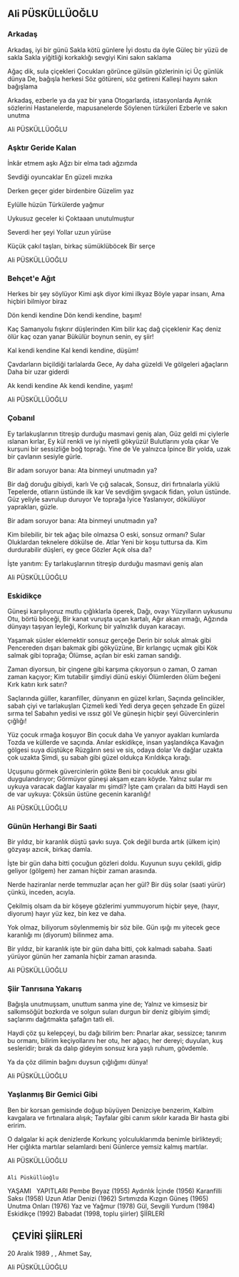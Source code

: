 ## Ali PÜSKÜLLÜOĞLU

### Arkadaş

Arkadaş, iyi bir günü
Sakla kötü günlere
İyi dostu da öyle
Güleç bir yüzü de sakla
Sakla yiğitliği korkaklığı sevgiyi
Kini sakın saklama

Ağaç dik, sula çiçekleri
Çocukları görünce gülsün gözlerinin içi
Üç günlük dünya
De, bağışla herkesi
Söz götüreni, söz getireni
Kalleşi hayını sakın bağışlama

Arkadaş, ezberle ya da yaz bir yana
Otogarlarda, istasyonlarda
Ayrılık sözlerini
Hastanelerde, mapusanelerde
Söylenen türküleri
Ezberle ve sakın unutma

Ali PÜSKÜLLÜOĞLU

### Aşktır Geride Kalan

İnkâr etmem aşkı
Ağzı bir elma tadı ağzımda

Sevdiği oyuncaklar
En güzeli mızıka

Derken geçer gider birdenbire
Güzelim yaz

Eylülle hüzün
Türkülerde yağmur

Uykusuz geceler ki
Çoktaaan unutulmuştur

Severdi her şeyi
Yollar uzun yürüse

Küçük çakıl taşları, birkaç sümüklüböcek
Bir serçe

Ali PÜSKÜLLÜOĞLU

### Behçet'e Ağıt

Herkes bir şey söylüyor
Kimi aşk diyor kimi ilkyaz
Böyle yapar insanı,
Ama hiçbiri bilmiyor biraz

Dön kendi kendine
Dön kendi kendine, başım!

Kaç Samanyolu fışkırır düşlerinden
Kim bilir kaç dağ çiçeklenir
Kaç deniz ölür kaç ozan yanar
Bükülür boynun senin, ey şiir!

Kal kendi kendine
Kal kendi kendine, düşüm!

Çavdarların biçildiği tarlalarda
Gece, Ay daha güzeldi
Ve gölgeleri ağaçların
Daha bir uzar giderdi

Ak kendi kendine
Ak kendi kendine, yaşım!

Ali PÜSKÜLLÜOĞLU

### Çobanıl

Ey tarlakuşlarının titreşip durduğu masmavi geniş alan, 
Güz geldi mi çiylerle ıslanan kırlar, 
Ey kül renkli ve iyi niyetli gökyüzü! 
Bulutlarını yola çıkar 
Ve kurşuni bir sessizliğe boğ toprağı. 
Yine de 
Ve yalnızca 
İpince 
Bir yolda, uzak bir çavlanın sesiyle gürle. 

Bir adam soruyor bana: Ata binmeyi unutmadın ya? 

Bir dağ doruğu gibiydi, karlı 
Ve çığ salacak, 
Sonsuz, diri fırtınalarla yüklü 
Tepelerde, otların üstünde ilk kar 
Ve sevdiğim şıvgacık fidan, yolun üstünde. 
Güz yeliyle savrulup duruyor 
Ve toprağa 
İyice 
Yaslanıyor, dökülüyor yaprakları, güzle. 

Bir adam soruyor bana: Ata binmeyi unutmadın ya? 

Kim bilebilir, bir tek ağaç bile olmazsa 
O eski, sonsuz ormanı? Sular 
Oluklardan teknelere dökülse de. 
Atlar 
Yeni bir koşu tuttursa da. 
Kim durdurabilir düşleri, ey gece 
Gözler 
Açık olsa da? 

İşte yanıtım: 
Ey tarlakuşlarının titreşip durduğu masmavi geniş alan

Ali PÜSKÜLLÜOĞLU

### Eskidikçe

Güneşi karşılıyoruz mutlu çığlıklarla öperek, 
Dağı, ovayı 
Yüzyılların uykusunu 
Otu, börtü böceği, 
Bir kanat vuruşta uçan kartalı, 
Ağır akan ırmağı, 
Ağzında dünyayı taşıyan leyleği, 
Korkunç bir yalnızlık duyan karacayı. 

Yaşamak süsler eklemektir sonsuz gerçeğe 
Derin bir soluk almak gibi 
Pencereden dışarı bakmak gibi gökyüzüne, 
Bir kırlangıç uçmak gibi 
Kök salmak gibi toprağa; 
Ölümse, açılan bir eski zaman sandığı. 

Zaman diyorsun, bir çingene gibi karşıma çıkıyorsun o zaman, 
O zaman zaman kaçıyor; 
Kim tutabilir şimdiyi dünü eskiyi 
Ölümlerden ölüm beğeni 
Kırk katırı kırk satırı? 

Saçlarında güller, karanfiller, dünyanın en güzel kırları, 
Saçında gelincikler, sabah çiyi ve tarlakuşları 
Çizmeli kedi 
Yedi derya geçen şehzade 
En güzel sırma tel 
Sabahın yedisi ve ıssız göl 
Ve güneşin hiçbir şeyi 
Güvercinlerin çığlığı! 

Yüz çocuk ırmağa koşuyor 
Bin çocuk daha 
Ve yanıyor ayakları kumlarda 
Tozda ve küllerde ve saçında. 
Anılar eskidikçe, insan yaşlandıkça 
Kavağın gölgesi suya düştükçe 
Rüzgârın sesi ve sis, odaya dolar 
Ve dağlar uzakta çok uzakta 
Şimdi, şu sabah gibi güzel oldukça 
Kırıldıkça kırağı. 

Uçuşunu görmek güvercinlerin gökte 
Beni bir çocukluk anısı gibi duygulandırıyor; 
Görmüyor güneşi akşam ezanı köyde. 
Yalnız sular mı uykuya varacak dağlar kayalar mı şimdi? 
İşte çam çıraları da bitti 
Haydi sen de var uykuya: 
Çöksün üstüne gecenin karanlığı!

Ali PÜSKÜLLÜOĞLU

### Günün Herhangi Bir Saati

Bir yıldız, bir karanlık
düştü şavkı suya.
Çok değil burda artık
(ülkem için) gözyaşı
azıcık, birkaç damla.

İşte bir gün daha bitti
çocuğun gözleri doldu.
Kuyunun suyu çekildi,
gidip geliyor (gölgem)
her zaman hiçbir zaman arasında.

Nerde haziranlar nerde temmuzlar
açan her gül?
Bir düş solar
(saati yürür) çünkü,
inceden, acıyla.

Çekilmiş olsam da bir köşeye
gözlerimi yummuyorum
hiçbir şeye,
(hayır, diyorum) hayır
yüz kez, bin kez ve daha.

Yok olmaz, biliyorum
söylenmemiş bir söz bile.
Gün ışığı mı yitecek
gece karanlığı mı (diyorum)
bilinmez ama.

Bir yıldız, bir karanlık
işte bir gün daha bitti,
çok kalmadı sabaha.
Saati yürüyor günün
her zamanla hiçbir zaman arasında.

Ali PÜSKÜLLÜOĞLU

### Şiir Tanrısına Yakarış

Bağışla unutmuşsam, unuttum 
sanma yine de; 
Yalnız ve kimsesiz 
bir salkımsöğüt bozkırda 
ve solgun suları durgun bir deniz 
gibiyim şimdi; 
saçlarımı dağıtmakta 
şafağın tatlı eli. 

Haydi çöz şu kelepçeyi, bu dağı 
bilirim ben: Pınarlar akar, sessizce; 
tanırım bu ormanı, 
bilirim keçiyollarını her otu, her ağacı, 
her dereyi; 
duyulan, kuş sesleridir; 
bırak da dalıp gideyim sonsuz kıra 
yaşlı ruhum, gövdemle. 

Ya da çöz dilimin bağını 
duysun çığlığımı dünya!

Ali PÜSKÜLLÜOĞLU

### Yaşlanmış Bir Gemici Gibi

Ben bir korsan gemisinde doğup büyüyen
Denizciye benzerim,
Kalbim kavgalara ve fırtınalara alışık;
Tayfalar gibi canım sıkılır karada
Bir hasta gibi eririm.

O dalgalar ki açık denizlerde
Korkunç yolculuklarımda benimle birlikteydi;
Her çığlıkta martılar selamlardı beni
Günlerce yemsiz kalmış martılar.

Ali PÜSKÜLLÜOĞLU

### 
    Ali Püsküllüoğlu

YAŞAMI
 
YAPITLARI
Pembe
  Beyaz (1955)
  Aydınlık İçinde (1956)
  Karanfilli Saksı (1958)
  Uzun Atlar Denizi (1962)
  Sırtımızda Kızgın Güneş (1965)
  Unutma Onları (1976)
  Yaz ve Yağmur (1978)
  Gül, Sevgili Yurdum (1984)
  Eskidikçe (1992)
  Babadat (1998, toplu şiirler)
ŞİİRLERİ





 
ÇEVİRİ ŞİİRLERİ
 -
	
20 Aralık 1989 , , Ahmet Say,

Ali PÜSKÜLLÜOĞLU